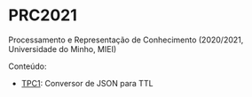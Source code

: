 # PRC2021
Processamento e Representação de Conhecimento (2020/2021, Universidade do Minho, MIEI) 

Conteúdo: 
  - [TPC1](https://github.com/fliper6/PRC2021/tree/main/TPC1): Conversor de JSON para TTL <br/>
